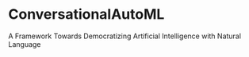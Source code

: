 # ConversationalAutoML
A Framework Towards Democratizing Artificial Intelligence with Natural Language
